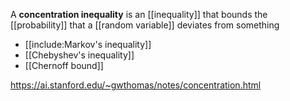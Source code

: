 A **concentration inequality** is an [[inequality]] that bounds the [[probability]] that a [[random variable]] deviates from something

* [[include:Markov's inequality]]
* [[Chebyshev's inequality]]
* [[Chernoff bound]]

https://ai.stanford.edu/~gwthomas/notes/concentration.html